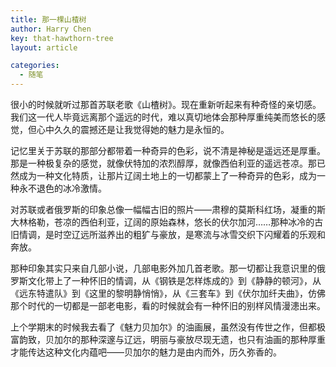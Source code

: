 ```yaml
---
title: 那一棵山楂树
author: Harry Chen
key: that-hawthorn-tree
layout: article

categories:
  - 随笔
---
```


  很小的时候就听过那首苏联老歌《山楂树》。现在重新听起来有种奇怪的亲切感。我们这一代人毕竟远离那个遥远的时代，难以真切地体会那种厚重纯美而悠长的感觉，但心中久久的震撼还是让我觉得她的魅力是永恒的。

  记忆里关于苏联的那部分都带着一种奇异的色彩，说不清是神秘是遥远还是厚重。那是一种极复杂的感觉，就像伏特加的浓烈醇厚，就像西伯利亚的遥远苍凉。那已然成为一种文化特质，让那片辽阔土地上的一切都蒙上了一种奇异的色彩，成为一种永不退色的冰冷激情。

  对苏联或者俄罗斯的印象总像一幅幅古旧的照片——肃穆的莫斯科红场，凝重的斯大林格勒，苍凉的西伯利亚，辽阔的原始森林，悠长的伏尔加河……那种冰冷的古旧情调，是时空辽远所滋养出的粗犷与豪放，是寒流与冰雪交织下闪耀着的乐观和奔放。

  那种印象其实只来自几部小说，几部电影外加几首老歌。那一切都让我意识里的俄罗斯文化带上了一种怀旧的情调，从《钢铁是怎样炼成的》到《静静的顿河》，从《远东特遣队》到《这里的黎明静悄悄》，从《三套车》到《伏尔加纤夫曲》，仿佛那个时代的一切都是一部老电影，看的时候就会有一种怀旧的别样风情漫漶出来。

  上个学期末的时候我去看了《魅力贝加尔》的油画展，虽然没有传世之作，但都极富韵致，贝加尔的那种深邃与辽远，明丽与豪放尽现无遗，也只有油画的那种厚重才能传达这种文化内蕴吧——贝加尔的魅力是由内而外，历久弥香的。
